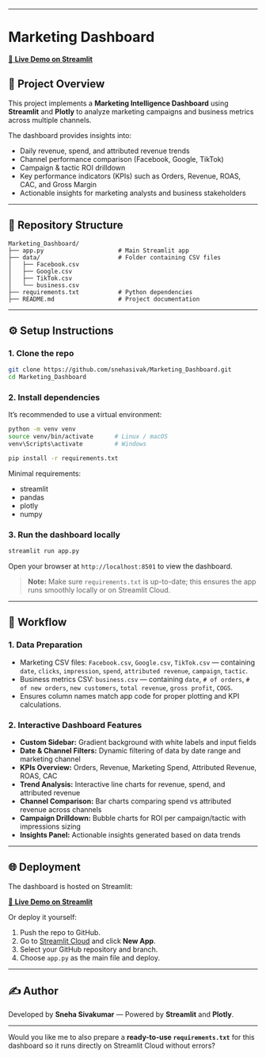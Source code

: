 

---

# Marketing Dashboard

[🔗 **Live Demo on Streamlit**](https://share.streamlit.io/your-username/your-repo/main/app.py)

## 📌 Project Overview

This project implements a **Marketing Intelligence Dashboard** using **Streamlit** and **Plotly** to analyze marketing campaigns and business metrics across multiple channels.

The dashboard provides insights into:

* Daily revenue, spend, and attributed revenue trends
* Channel performance comparison (Facebook, Google, TikTok)
* Campaign & tactic ROI drilldown
* Key performance indicators (KPIs) such as Orders, Revenue, ROAS, CAC, and Gross Margin
* Actionable insights for marketing analysts and business stakeholders

---

## 📂 Repository Structure

```
Marketing_Dashboard/
├── app.py                     # Main Streamlit app
├── data/                      # Folder containing CSV files
│   ├── Facebook.csv
│   ├── Google.csv
│   ├── TikTok.csv
│   └── business.csv
├── requirements.txt           # Python dependencies
├── README.md                  # Project documentation

```

---

## ⚙️ Setup Instructions

### 1. Clone the repo

```bash
git clone https://github.com/snehasivak/Marketing_Dashboard.git
cd Marketing_Dashboard
```

### 2. Install dependencies

It’s recommended to use a virtual environment:

```bash
python -m venv venv
source venv/bin/activate      # Linux / macOS
venv\Scripts\activate         # Windows

pip install -r requirements.txt
```

Minimal requirements:

* streamlit
* pandas
* plotly
* numpy

### 3. Run the dashboard locally

```bash
streamlit run app.py
```

Open your browser at `http://localhost:8501` to view the dashboard.

> **Note:** Make sure `requirements.txt` is up-to-date; this ensures the app runs smoothly locally or on Streamlit Cloud.

---

## 🚀 Workflow

### 1. Data Preparation

* Marketing CSV files: `Facebook.csv`, `Google.csv`, `TikTok.csv` — containing `date`, `clicks`, `impression`, `spend`, `attributed revenue`, `campaign`, `tactic`.
* Business metrics CSV: `business.csv` — containing `date`, `# of orders`, `# of new orders`, `new customers`, `total revenue`, `gross profit`, `COGS`.
* Ensures column names match app code for proper plotting and KPI calculations.

### 2. Interactive Dashboard Features

* **Custom Sidebar:** Gradient background with white labels and input fields
* **Date & Channel Filters:** Dynamic filtering of data by date range and marketing channel
* **KPIs Overview:** Orders, Revenue, Marketing Spend, Attributed Revenue, ROAS, CAC
* **Trend Analysis:** Interactive line charts for revenue, spend, and attributed revenue
* **Channel Comparison:** Bar charts comparing spend vs attributed revenue across channels
* **Campaign Drilldown:** Bubble charts for ROI per campaign/tactic with impressions sizing
* **Insights Panel:** Actionable insights generated based on data trends

---

## 🌐 Deployment

The dashboard is hosted on Streamlit:

[🔗 **Live Demo on Streamlit**](https://marketingdashboard-cxxk6zk4u2zqdxjzpm6asw.streamlit.app/)

Or deploy it yourself:

1. Push the repo to GitHub.
2. Go to [Streamlit Cloud](https://streamlit.io/cloud) and click **New App**.
3. Select your GitHub repository and branch.
4. Choose `app.py` as the main file and deploy.

---

## ✍️ Author

Developed by **Sneha Sivakumar** — Powered by **Streamlit** and **Plotly**.

---

Would you like me to also prepare a **ready-to-use `requirements.txt`** for this dashboard so it runs directly on Streamlit Cloud without errors?
